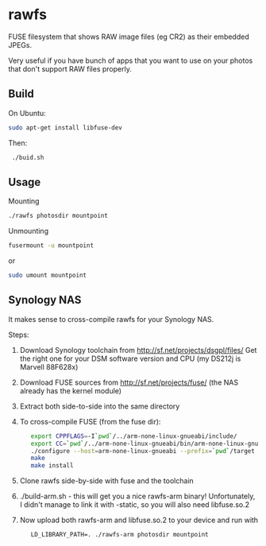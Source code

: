 rawfs
=====

FUSE filesystem that shows RAW image files (eg CR2) as their embedded JPEGs.

Very useful if you have bunch of apps that you want to use on your photos
that don't support RAW files properly.

Build
-----

On Ubuntu:
```bash
sudo apt-get install libfuse-dev
```

Then:
```bash
 ./buid.sh
```

Usage
-----

Mounting
```bash
./rawfs photosdir mountpoint
```

Unmounting
```bash
fusermount -u mountpoint
```
or
```bash
sudo umount mountpoint
```

Synology NAS
------------

It makes sense to cross-compile rawfs for your Synology NAS.

Steps:

1. Download Synology toolchain from http://sf.net/projects/dsgpl/files/
   Get the right one for your DSM software version and CPU (my DS212j is Marvell 88F628x)
2. Download FUSE sources from http://sf.net/projects/fuse/ (the NAS already has the kernel module)
3. Extract both side-to-side into the same directory
4. To cross-compile FUSE (from the fuse dir):
   ```bash
      export CPPFLAGS=-I`pwd`/../arm-none-linux-gnueabi/include/
      export CC=`pwd`/../arm-none-linux-gnueabi/bin/arm-none-linux-gnueabi-gcc
      ./configure --host=arm-none-linux-gnueabi --prefix=`pwd`/target
      make
      make install
   ```

5. Clone rawfs side-by-side with fuse and the toolchain
6. ./build-arm.sh - this will get you a nice rawfs-arm binary! Unfortunately, I didn't manage to link it with -static, so you will also need libfuse.so.2
7. Now upload both rawfs-arm and libfuse.so.2 to your device and run with
   ```
      LD_LIBRARY_PATH=. ./rawfs-arm photosdir mountpoint
   ```

